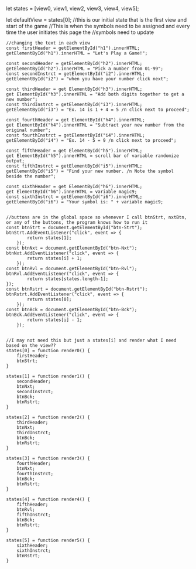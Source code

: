 let states = [view0, view1, view2, view3, view4, view5];

let defaultView = states[0];
//this is our initial state that is the first view and start of the game
//This is when the symbols need to be assigned and every time the user initiates this page the 
    //symbols need to update

    //changing the text in each view
    const firstHeader = getElementById("h1").innerHTML;
    getElementById("h1").innerHTML = "Let's Play a Game!";

    const secondHeader = getElementById("h2").innerHTML;
    getElementById("h2").innerHTML = "Pick a number from 01-99";
    const secondInstrct = getElementById("i2").innerHTML;
    getElementById("i2") = "when you have your number click next";

    const thirdHeader = get ElementById("h3").innerHTML;
    get ElementById("h3").innerHTML = "Add both digits together to get a new number";
    const thirdInstrct = getElementById("i3").innerHTML;
    getElementById("i3") = "Ex. 14 is 1 + 4 = 5 /n click next to proceed";

    const fourthHeader = get ElementById("h4").innerHTML;
    get ElementById("h4").innerHTML = "Subtract your new number from the original number";
    const fourthInstrct = getElementById("i4").innerHTML;
    getElementById("i4") = "Ex. 14 - 5 = 9 /n click next to proceed";

    const fifthHeader = get ElementById("h5").innerHTML;
    get ElementById("h5").innerHTML = scroll bar of variable randomize output;
    const fifthInstrct = getElementById("i5").innerHTML;
    getElementById("i5") = "Find your new number. /n Note the symbol beside the number";

    const sixthHeader = get ElementById("h6").innerHTML;
    get ElementById("h6").innerHTML = variable magic9;
    const sixthInstrct = getElementById("i6").innerHTML;
    getElementById("i6") = "Your symbol is: " + variable magic9;
    

    //buttons are in the global space so whenever I call btnStrt, nxtBtn, or any of the buttons, the program knows how to run it
    const btnStrt = document.getElementById("btn-Strt");
    btnStrt.AddEventListener("click", event => {
            return states[1];
        });
    const btnNxt = document.getElementById("btn-Nxt");
    btnNxt.AddEventListener("click", event => {
            return states[i] + 1;
        });
    const btnRvl = document.getElementById("btn-Rvl");
    btnRvl.AddEventListener("click", event => {
            return states[states.length-1];
    });
    const btnRstrt = document.getElementById("btn-Rstrt");
    btnRstrt.AddEventListener("click", event => {
            return states[0];
        });
    const btnBck = document.getElementById("btn-Bck");
    btnBck.AddEventListener("click", event => {
            return states[i] - 1;
        });

    
    //I may not need this but just a states[i] and render what I need based on the view??
    states[0] = function render0() {
        firstHeader;
        btnStrt;
    }

    states[1] = function render1() {
        secondHeader;
        btnNxt;
        secondInstrct;
        btnBck;
        btnRstrt;
    }

    states[2] = function render2() {
        thirdHeader;
        btnNxt;
        thirdInstrct;
        btnBck;
        btnRstrt;
    }

    states[3] = function render3() {
        fourthHeader;
        btnNxt;
        fourthInstrct;
        btnBck;
        btnRstrt;
    }

    states[4] = function render4() {
        fifthHeader;
        btnRvl;
        fifthInstrct;
        btnBck;
        btnRstrt;            
    }

    states[5] = function render5() {
        sixthHeader;
        sixthInstrct;
        btnRstrt;
    }

    
